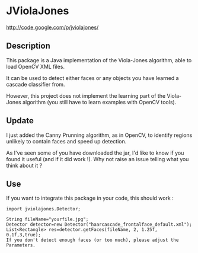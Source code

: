 # JViolaJones
http://code.google.com/p/jviolajones/

## Description
This package is a Java implementation of the Viola-Jones algorithm, able to load OpenCV XML files.

It can be used to detect either faces or any objects you have learned a cascade classifier from.

However, this project does not implement the learning part of the Viola-Jones algorithm (you still have to learn examples with OpenCV tools).

## Update
I just added the Canny Prunning algorithm, as in OpenCV, to identify regions unlikely to contain faces and speed up detection.

As I've seen some of you have downloaded the jar, I'd like to know if you found it useful (and if it did work !). Why not raise an issue telling what you think about it ?

## Use
If you want to integrate this package in your code, this should work :

```
import jviolajones.Detector;

String fileName="yourfile.jpg";
Detector detector=new Detector("haarcascade_frontalface_default.xml");
List<Rectangle> res=detector.getFaces(fileName, 2, 1.25f, 0.1f,3,true);
If you don't detect enough faces (or too much), please adjust the Parameters.
```


